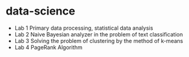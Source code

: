 # data-science

- Lab 1 Primary data processing, statistical data analysis
- Lab 2 Naive Bayesian analyzer in the problem of text classification 
- Lab 3 Solving the problem of clustering by the method of k-means 
- Lab 4 PageRank Algorithm
